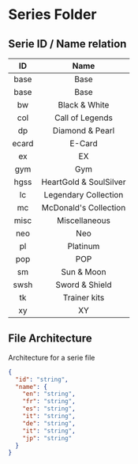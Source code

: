 # Series Folder

## Serie ID / Name relation

| ID    | Name                   |
| :---: | :--------------------: |
| base  | Base                   |
| base  | Base                   |
| bw    | Black & White          |
| col   | Call of Legends        |
| dp    | Diamond & Pearl        |
| ecard | E-Card                 |
| ex    | EX                     |
| gym   | Gym                    |
| hgss  | HeartGold & SoulSilver |
| lc    | Legendary Collection   |
| mc    | McDonald's Collection  |
| misc  | Miscellaneous          |
| neo   | Neo                    |
| pl    | Platinum               |
| pop   | POP                    |
| sm    | Sun & Moon             |
| swsh  | Sword & Shield         |
| tk    | Trainer kits           |
| xy    | XY                     |

## File Architecture

Architecture for a serie file

```json
{
  "id": "string",
  "name": {
    "en": "string",
    "fr": "string",
    "es": "string",
    "it": "string",
    "de": "string",
    "it": "string",
    "jp": "string"
  }
}
```
